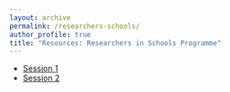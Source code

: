 ```yaml
---
layout: archive
permalink: /researchers-schools/
author_profile: true
title: "Resources: Researchers in Schools Programme"
---
```


- [Session 1](/files/ResearchersSchools/ArkActon_Session1.pdf)
- [Session 2](/files/ResearchersSchools/ArkActon_Session2.txt)
  